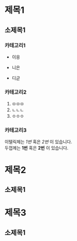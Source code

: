 # 제목1  
## 소제목1  
### 카테고리1  
* 이응
- 니은
+ 디귿  
### 카테고리2
1. ㅁㅁㅁ
1. ㄴㄴㄴ
1. ㅇㅇㅇ  
### 카테고리3
이텔릭체는 *1번* 혹은 _2번_ 이 있습니다.  
두껍께는 **1번** 혹은 __2번__ 이 있습니다.

# 제목2  
## 소제목1  

# 제목3  
## 소제목1  
